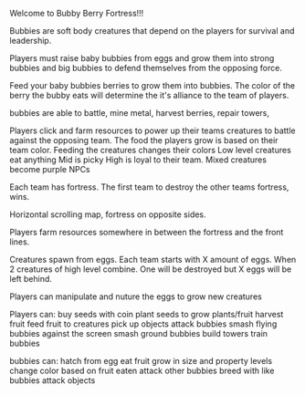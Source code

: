 Welcome to Bubby Berry Fortress!!!

Bubbies are soft body creatures that depend on the players for survival and leadership.

Players must raise baby bubbies from eggs and grow them into strong bubbies and big bubbies to defend themselves from the opposing force.

Feed your baby bubbies berries to grow them into bubbies.
The color of the berry the bubby eats will determine the it's alliance to the team of players.


bubbies are able to battle, mine metal, harvest berries, repair towers, 



Players click and farm resources to power up their teams 
creatures to battle against the opposing team.
The food the players grow is based on their team color.
Feeding the creatures changes their colors
Low level creatures eat anything
Mid is picky
High is loyal to their team.
Mixed creatures become purple NPCs

Each team has fortress. The first team to destroy the
other teams fortress, wins.

Horizontal scrolling map, fortress on opposite sides.

Players farm resources somewhere in between the fortress
and the front lines.

Creatures spawn from eggs. Each team starts with X 
amount of eggs. When 2 creatures of high level combine.
One will be destroyed but X eggs will be left behind.

Players can manipulate and nuture the eggs to grow new creatures

Players can:
buy seeds with coin 
plant seeds to grow plants/fruit
harvest fruit
feed fruit to creatures
pick up objects
attack bubbies
smash flying bubbies against the screen 
smash ground bubbies
build towers
train bubbies

bubbies can:
hatch from egg
eat fruit
grow in size and property levels
change color based on fruit eaten
attack other bubbies
breed with like bubbies
attack objects
